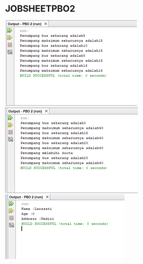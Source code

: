 # JOBSHEETPBO2
![AltText](https://github.com/Larasati11/JOBSHEETPBO2/blob/master/PBO2Lat1.png)
![AltText](https://github.com/Larasati11/JOBSHEETPBO2/blob/master/PBO2Lat2.png)
![AltText](https://github.com/Larasati11/JOBSHEETPBO2/blob/master/PBO2Lat3.png)
